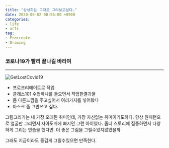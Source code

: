 ```yaml
---
title: "상상하는 그대로 그려보고싶다."
date: 2020-06-02 00:56:00 +0900
categories: 
- life
- arts
tag: 
- Procreate
- Drawing 
---
```





### 코로나19가 빨리 끝나길 바라며<br>

***

![GetLostCovid19](/assets/images/posts/covid19.PNG)

- 프로크리에이트로 작업
- 클래스101 수업하나를 들으면서 작업한결과물
- 좀 다른느낌을 주고싶어서 여러가지를 넣어봤다
- 마스크 좀 그만쓰고 싶다.

그림그리기는 내 가장 오래된 취미인데, 가장 자신없는 취미이기도하다.
항상 원패턴으로 얼굴만 그리면서 자아도취에 빠지던 그런 아이였다.
좀더 스토리에 집중하면서 다양하게 그리는 연습을 했다면.
더 좋은 그림을 그릴수있지않았을까

그래도 지금이라도 즐겁게 그릴수있으면 만족한다. 
